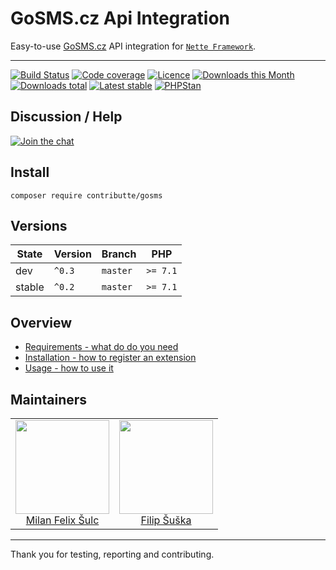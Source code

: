 # GoSMS.cz Api Integration

Easy-to-use [GoSMS.cz](https://gosms.cz) API integration for [`Nette Framework`](https://github.com/nette/).

-----

[![Build Status](https://img.shields.io/travis/contributte/gosms.svg?style=flat-square)](https://travis-ci.org/contributte/gosms)
[![Code coverage](https://img.shields.io/coveralls/contributte/gosms.svg?style=flat-square)](https://coveralls.io/r/contributte/gosms)
[![Licence](https://img.shields.io/packagist/l/contributte/gosms.svg?style=flat-square)](https://packagist.org/packages/contributte/gosms)
[![Downloads this Month](https://img.shields.io/packagist/dm/contributte/gosms.svg?style=flat-square)](https://packagist.org/packages/contributte/gosms)
[![Downloads total](https://img.shields.io/packagist/dt/contributte/gosms.svg?style=flat-square)](https://packagist.org/packages/contributte/gosms)
[![Latest stable](https://img.shields.io/packagist/v/contributte/gosms.svg?style=flat-square)](https://packagist.org/packages/contributte/gosms)
[![PHPStan](https://img.shields.io/badge/PHPStan-enabled-brightgreen.svg?style=flat)](https://github.com/phpstan/phpstan)

## Discussion / Help

[![Join the chat](https://img.shields.io/gitter/room/contributte/contributte.svg?style=flat-square)](http://bit.ly/ctteg)

## Install

```
composer require contributte/gosms
```

## Versions

| State       | Version | Branch   | PHP      |
|-------------|---------|----------|----------|
| dev         | `^0.3`  | `master` | `>= 7.1` |
| stable      | `^0.2`  | `master` | `>= 7.1` |

## Overview

- [Requirements - what do do you need](https://github.com/contributte/gosms/blob/master/.docs/README.md#requirements)
- [Installation - how to register an extension](https://github.com/contributte/gosms/blob/master/.docs/README.md#Installation)
- [Usage - how to use it](https://github.com/contributte/gosms/blob/master/.docs/README.md#usage)

## Maintainers

<table>
  <tbody>
    <tr>
      <td align="center">
        <a href="https://github.com/f3l1x">
            <img width="150" height="150" src="https://avatars2.githubusercontent.com/u/538058?v=3&s=150">
        </a>
        </br>
        <a href="https://github.com/f3l1x">Milan Felix Šulc</a>
      </td>
      <td align="center">
        <a href="https://github.com/Vody105">
            <img width="150" height="150" src="https://avatars2.githubusercontent.com/u/22433893?v=3&s=150">
        </a>
        </br>
        <a href="https://github.com/Vody105">Filip Šuška</a>
      </td>
    </tr>
  </tbody>
</table>

-----

Thank you for testing, reporting and contributing.
